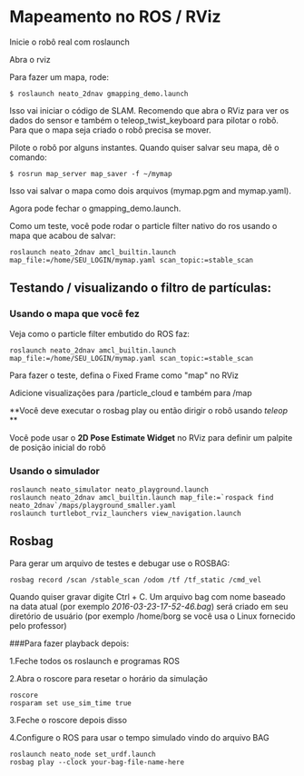 # Mapeamento no ROS / RViz




Inicie o robô real com roslaunch

Abra o rviz


Para fazer um mapa, rode:

	$ roslaunch neato_2dnav gmapping_demo.launch

Isso vai iniciar o código de SLAM. Recomendo que abra o RViz para ver os dados do sensor e também o teleop_twist_keyboard para pilotar o robô. Para que o mapa seja criado o robô precisa se mover.


Pilote o robô por alguns instantes. Quando quiser salvar seu mapa, dê o comando:

	$ rosrun map_server map_saver -f ~/mymap

Isso vai salvar o mapa como dois arquivos (mymap.pgm and mymap.yaml).

Agora pode fechar o  gmapping_demo.launch.

Como um teste, você pode rodar o particle filter nativo do ros usando o mapa que acabou de salvar:

	roslaunch neato_2dnav amcl_builtin.launch map_file:=/home/SEU_LOGIN/mymap.yaml scan_topic:=stable_scan



## Testando / visualizando o filtro de partículas:


### Usando o mapa que você fez

Veja como o particle filter embutido do ROS faz:

	roslaunch neato_2dnav amcl_builtin.launch map_file:=/home/SEU_LOGIN/mymap.yaml scan_topic:=stable_scan

Para fazer o teste, defina o Fixed Frame como "map"  no RViz

Adicione visualizações para /particle_cloud e também para /map

**Você deve executar o rosbag play ou então dirigir o robô usando *teleop* **

Você pode usar o **2D Pose Estimate Widget** no RViz para definir um palpite de posição inicial do robô




### Usando o simulador

	roslaunch neato_simulator neato_playground.launch
	roslaunch neato_2dnav amcl_builtin.launch map_file:=`rospack find neato_2dnav`/maps/playground_smaller.yaml
	roslaunch turtlebot_rviz_launchers view_navigation.launch



## Rosbag

Para gerar um arquivo de testes e debugar use o ROSBAG:

	rosbag record /scan /stable_scan /odom /tf /tf_static /cmd_vel

Quando quiser gravar digite Ctrl + C. Um arquivo bag com nome baseado na data atual (por exemplo *2016-03-23-17-52-46.bag*) será criado em seu diretório de usuário (por exemplo /home/borg se você usa o Linux fornecido pelo professor)

###Para fazer playback depois:

1.Feche todos os roslaunch  e programas ROS

2.Abra o roscore para resetar o horário da simulação


	roscore
	rosparam set use_sim_time true

3.Feche o roscore depois disso


4.Configure o ROS para usar o tempo simulado vindo do arquivo BAG

	roslaunch neato_node set_urdf.launch
	rosbag play --clock your-bag-file-name-here
